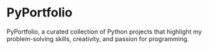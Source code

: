 # PyPortfolio
PyPortfolio, a curated collection of Python projects that highlight my problem-solving skills, creativity, and passion for programming.

